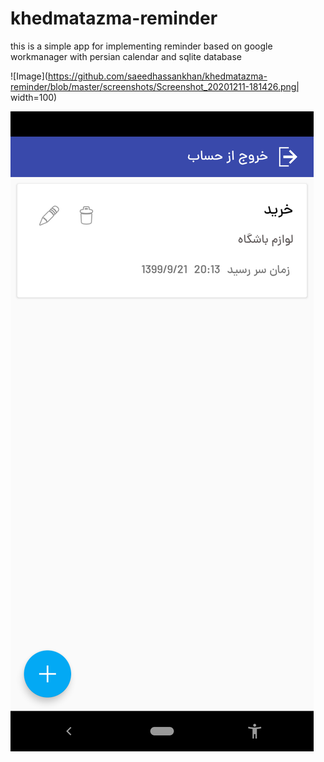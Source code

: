 # khedmatazma-reminder

this is a simple app for implementing reminder based on google workmanager with persian calendar and sqlite database


![Image](https://github.com/saeedhassankhan/khedmatazma-reminder/blob/master/screenshots/Screenshot_20201211-181426.png| width=100)

![Image](https://github.com/saeedhassankhan/khedmatazma-reminder/blob/master/screenshots/Screenshot_20201211-181426.png)


